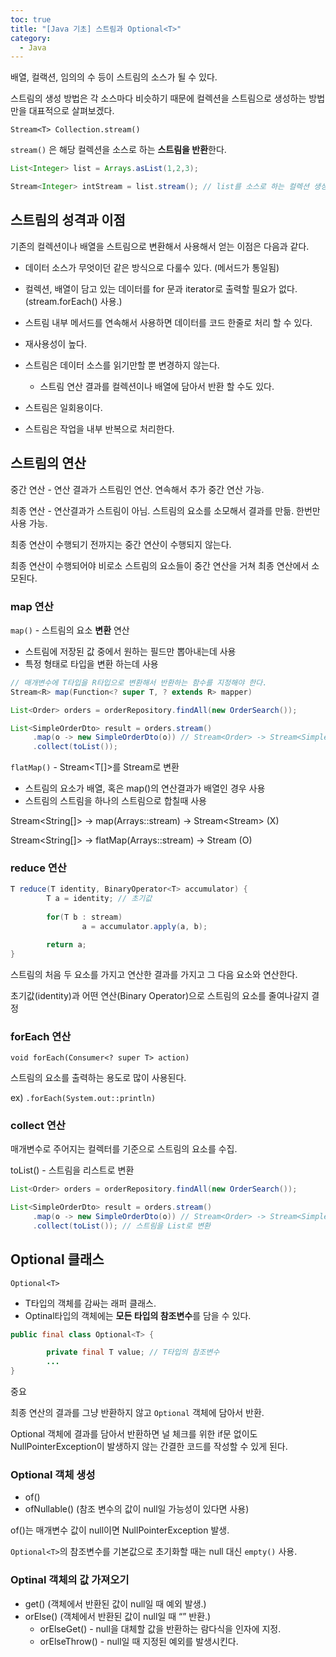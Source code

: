 ```yaml
---
toc: true
title: "[Java 기초] 스트림과 Optional<T>"
category:
  - Java
---
```

배열, 컬랙션, 임의의 수 등이 스트림의 소스가 될 수 있다.

스트림의 생성 방법은 각 소스마다 비슷하기 때문에 컬렉션을 스트림으로 생성하는 방법만을 대표적으로 살펴보겠다.

`Stream<T> Collection.stream()` 

`stream()` 은 해당 컬렉션을 소스로 하는 **스트림을 반환**한다.

```java
List<Integer> list = Arrays.asList(1,2,3);

Stream<Integer> intStream = list.stream(); // list를 소스로 하는 컬렉션 생성
```

## 스트림의 성격과 이점

기존의 컬렉션이나 배열을 스트림으로 변환해서 사용해서 얻는 이점은 다음과 같다.

- 데이터 소스가 무엇이던 같은 방식으로 다룰수 있다. $($메서드가 통일됨)
- 컬렉션, 배열이 담고 있는 데이터를 for 문과 iterator로 출력할 필요가 없다. $($stream.forEach$($) 사용.)
- 스트림 내부 메서드를 연속해서 사용하면 데이터를 코드 한줄로 처리 할 수 있다.
- 재사용성이 높다.

- 스트림은 데이터 소스를 읽기만할 뿐 변경하지 않는다.
    - 스트림 연산 결과를 컬렉션이나 배열에 담아서 반환 할 수도 있다.
- 스트림은 일회용이다.
- 스트림은 작업을 내부 반복으로 처리한다.

## 스트림의 연산

중간 연산 - 연산 결과가 스트림인 연산. 연속해서 추가 중간 연산 가능.

최종 연산 - 연산결과가 스트림이 아님. 스트림의 요소를 소모해서 결과를 만듦. 한번만 사용 가능.

최종 연산이 수행되기 전까지는 중간 연산이 수행되지 않는다.

최종 연산이 수행되어야 비로소 스트림의 요소들이 중간 연산을 거쳐 최종 연산에서 소모된다.

### map 연산

`map()` - 스트림의 요소 **변환** 연산

- 스트림에 저장된 값 중에서 원하는 필드만 뽑아내는데 사용
- 특정 형태로 타입을 변환 하는데 사용

```java
// 매개변수에 T타입을 R타입으로 변환해서 반환하는 함수를 지정해야 한다.
Stream<R> map(Function<? super T, ? extends R> mapper)
```

```java
List<Order> orders = orderRepository.findAll(new OrderSearch());

List<SimpleOrderDto> result = orders.stream()
     .map(o -> new SimpleOrderDto(o)) // Stream<Order> -> Stream<SimpleOrderDto>
     .collect(toList());
```

`flatMap()` - Stream<T[]>를 Stream<T>로 변환

- 스트림의 요소가 배열, 혹은 map$($)의 연산결과가 배열인 경우 사용
- 스트림의 스트림을 하나의 스트림으로 합칠때 사용

Stream<String[]> → map$($Arrays::stream) → Stream<Stream<String>>  $($X)

Stream<String[]> → flatMap$($Arrays::stream) → Stream<String>              $($O)

### reduce 연산

```java
T reduce(T identity, BinaryOperator<T> accumulator) {
		T a = identity; // 초기값
		
		for(T b : stream)
				a = accumulator.apply(a, b);

		return a;
}
```

스트림의 처음 두 요소를 가지고 연산한 결과를 가지고 그 다음 요소와 연산한다.

초기값$($identity)과 어떤 연산$($Binary Operator)으로 스트림의 요소를 줄여나갈지 결정

### forEach 연산

`void forEach(Consumer<? super T> action)`

스트림의 요소를 출력하는 용도로 많이 사용된다. 

ex) `.forEach(System.out::println)`

### collect 연산

매개변수로 주어지는 컬렉터를 기준으로 스트림의 요소를 수집.

toList$($) - 스트림을 리스트로 변환

```java
List<Order> orders = orderRepository.findAll(new OrderSearch());

List<SimpleOrderDto> result = orders.stream()
     .map(o -> new SimpleOrderDto(o)) // Stream<Order> -> Stream<SimpleOrderDto>
     .collect(toList()); // 스트림을 List로 변환
```

## Optional<T> 클래스

`Optional<T>` 

- T타입의 객체를 감싸는 래퍼 클래스.
- Optinal타입의 객체에는 **모든 타입의 참조변수**를 담을 수 있다.

```java
public final class Optional<T> {

		private final T value; // T타입의 참조변수
		...
}
```

중요

최종 연산의 결과를 그냥 반환하지 않고 `Optional` 객체에 담아서 반환.

Optional 객체에 결과를 담아서 반환하면 널 체크를 위한 if문 없이도 NullPointerException이 발생하지 않는 간결한 코드를 작성할 수 있게 된다.

### Optional 객체 생성

- of$($)
- ofNullable$($) (참조 변수의 값이 null일 가능성이 있다면 사용)

of$($)는 매개변수 값이 null이면 NullPointerException 발생.

`Optional<T>`의 참조변수를 기본값으로 초기화할  때는 null 대신 `empty()` 사용.

### Optinal 객체의 값 가져오기

- get$($)      $($객체에서 반환된 값이 null일 때 예외 발생.)
- orElse$($) $($객체에서 반환된 값이 null일 때 “” 반환.)
    - orElseGet$($) - null을 대체할 값을 반환하는 람다식을 인자에 지정.
    - orElseThrow$($) - null일 때 지정된 예외를 발생시킨다.
